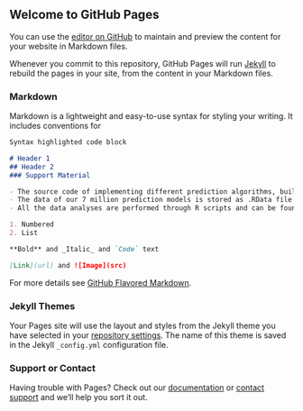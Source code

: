 ## Welcome to GitHub Pages

You can use the [editor on GitHub](https://github.com/anonymousresearchers/anonymousresearchers.github.io/edit/master/index.md) to maintain and preview the content for your website in Markdown files.

Whenever you commit to this repository, GitHub Pages will run [Jekyll](https://jekyllrb.com/) to rebuild the pages in your site, from the content in your Markdown files.

### Markdown

Markdown is a lightweight and easy-to-use syntax for styling your writing. It includes conventions for

```markdown
Syntax highlighted code block

# Header 1
## Header 2
### Support Material

- The source code of implementing different prediction algorithms, building and evaluating different prediction models is written in Python, and can be found here.
- The data of our 7 million prediction models is stored as .RData file and can be found [here.]https://drive.google.com/file/d/1FMuvddoRjXpo0q_8NKrA0rFKt96dura3/view
- All the data analyses are performed through R scripts and can be found here.

1. Numbered
2. List

**Bold** and _Italic_ and `Code` text

[Link](url) and ![Image](src)
```

For more details see [GitHub Flavored Markdown](https://guides.github.com/features/mastering-markdown/).

### Jekyll Themes

Your Pages site will use the layout and styles from the Jekyll theme you have selected in your [repository settings](https://github.com/anonymousresearchers/anonymousresearchers.github.io/settings). The name of this theme is saved in the Jekyll `_config.yml` configuration file.

### Support or Contact

Having trouble with Pages? Check out our [documentation](https://help.github.com/categories/github-pages-basics/) or [contact support](https://github.com/contact) and we’ll help you sort it out.
